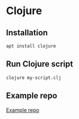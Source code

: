 # Clojure

## Installation

```
apt install clojure
```
## Run Clojure script

```
clojure my-script.clj
```

## Example repo

[Example repo](https://github.com/gratach/test-clojure)